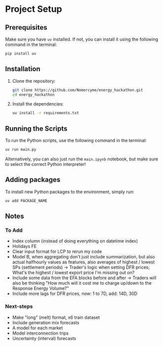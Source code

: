 # Project Setup

## Prerequisites

Make sure you have `uv` installed. If not, you can install it using the following command in the terminal:

```bash
pip install uv
```

## Installation

1. Clone the repository:
    ```bash
    git clone https://github.com/Nomercyme/energy_hackathon.git
    cd energy_hackathon
    ```

2. Install the dependencies:
    ```bash
    uv install -r requirements.txt
    ```

## Running the Scripts

To run the Python scripts, use the following command in the terminal:
```bash
uv run main.py
```

Alternatively, you can also just run the `main.ipynb` notebook, but make sure to select the correct Python interpreter!

## Adding packages

To install new Python packages to the environment, simply run:
```bash
uv add PACKAGE_NAME
```


## Notes
### To Add
- Index column (instead of doing everything on datetime index)
- Holidays FE
- Clear input format for LCP to rerun my code
- Model B, when aggregating don't just include summarization, but also actual halfhourly values as features, also averages of highest / lowest SPs (settlement periods) -> Trader's logic when setting DFR prices; What's the highest / lowest export price I'm missing out on?
- Include some data from the EFA blocks before and after -> Traders will also be thinking "How much will it cost me to charge up/down to the Response Energy Volume?"
- Include more lags for DFR prices, now: 1 to 7D, add: 14D, 30D

### Next-steps
- Make "long" (melt) format, x6 train dataset
- Include generation mix forecasts
- A model for each market
- Model interconnection trips
- Uncertainty (interval) forecasts 